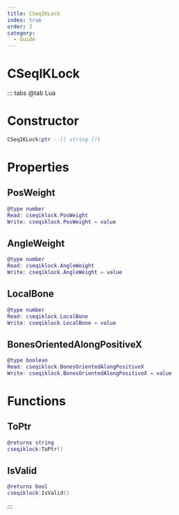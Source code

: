 ```yaml
---
title: CSeqIKLock
index: true
order: 2
category:
  - Guide
---
```


# CSeqIKLock

::: tabs
@tab Lua
# Constructor
```lua
CSeqIKLock(ptr --[[ string ]])
```
# Properties
## PosWeight 
```lua
@type number
Read: cseqiklock.PosWeight
Write: cseqiklock.PosWeight = value
```
## AngleWeight 
```lua
@type number
Read: cseqiklock.AngleWeight
Write: cseqiklock.AngleWeight = value
```
## LocalBone 
```lua
@type number
Read: cseqiklock.LocalBone
Write: cseqiklock.LocalBone = value
```
## BonesOrientedAlongPositiveX 
```lua
@type boolean
Read: cseqiklock.BonesOrientedAlongPositiveX
Write: cseqiklock.BonesOrientedAlongPositiveX = value
```
# Functions
## ToPtr
```lua
@returns string
cseqiklock:ToPtr()
```
## IsValid
```lua
@returns bool
cseqiklock:IsValid()
```

:::